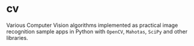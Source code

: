 # cv

Various Computer Vision algorithms implemented as practical image recognition sample apps in Python with `OpenCV`, `Mahotas`, `SciPy` and other libraries.
